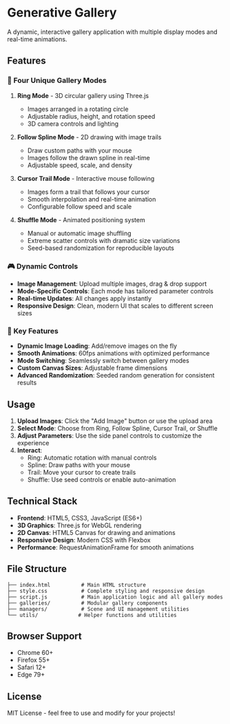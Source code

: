 # Generative Gallery

A dynamic, interactive gallery application with multiple display modes and real-time animations.

## Features

### 🎯 Four Unique Gallery Modes

1. **Ring Mode** - 3D circular gallery using Three.js
   - Images arranged in a rotating circle
   - Adjustable radius, height, and rotation speed
   - 3D camera controls and lighting

2. **Follow Spline Mode** - 2D drawing with image trails
   - Draw custom paths with your mouse
   - Images follow the drawn spline in real-time
   - Adjustable speed, scale, and density

3. **Cursor Trail Mode** - Interactive mouse following
   - Images form a trail that follows your cursor
   - Smooth interpolation and real-time animation
   - Configurable follow speed and scale

4. **Shuffle Mode** - Animated positioning system
   - Manual or automatic image shuffling
   - Extreme scatter controls with dramatic size variations
   - Seed-based randomization for reproducible layouts

### 🎮 Dynamic Controls

- **Image Management**: Upload multiple images, drag & drop support
- **Mode-Specific Controls**: Each mode has tailored parameter controls
- **Real-time Updates**: All changes apply instantly
- **Responsive Design**: Clean, modern UI that scales to different screen sizes

### 🚀 Key Features

- **Dynamic Image Loading**: Add/remove images on the fly
- **Smooth Animations**: 60fps animations with optimized performance
- **Mode Switching**: Seamlessly switch between gallery modes
- **Custom Canvas Sizes**: Adjustable frame dimensions
- **Advanced Randomization**: Seeded random generation for consistent results

## Usage

1. **Upload Images**: Click the "Add Image" button or use the upload area
2. **Select Mode**: Choose from Ring, Follow Spline, Cursor Trail, or Shuffle
3. **Adjust Parameters**: Use the side panel controls to customize the experience
4. **Interact**: 
   - Ring: Automatic rotation with manual controls
   - Spline: Draw paths with your mouse
   - Trail: Move your cursor to create trails
   - Shuffle: Use seed controls or enable auto-animation

## Technical Stack

- **Frontend**: HTML5, CSS3, JavaScript (ES6+)
- **3D Graphics**: Three.js for WebGL rendering
- **2D Canvas**: HTML5 Canvas for drawing and animations
- **Responsive Design**: Modern CSS with Flexbox
- **Performance**: RequestAnimationFrame for smooth animations

## File Structure

```
├── index.html          # Main HTML structure
├── style.css           # Complete styling and responsive design
├── script.js           # Main application logic and all gallery modes
├── galleries/          # Modular gallery components
├── managers/           # Scene and UI management utilities
└── utils/             # Helper functions and utilities
```

## Browser Support

- Chrome 60+
- Firefox 55+
- Safari 12+
- Edge 79+

## License

MIT License - feel free to use and modify for your projects! 